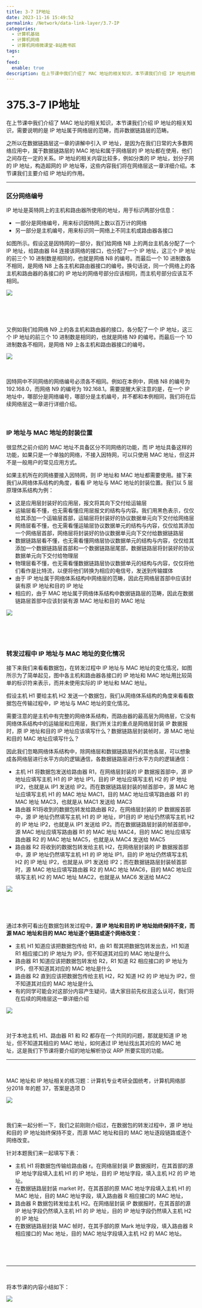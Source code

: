 ```yaml
---
title: 3-7 IP地址
date: 2023-11-16 15:49:52
permalink: /Network/data-link-layer/3.7-IP
categories:
  - 计算机基础
  - 计算机网络
  - 计算机网络微课堂-B站教书匠
tags:
  - 
feed:
  enable: true
description: 在上节课中我们介绍了 MAC 地址的相关知识，‍‍本节课我们介绍 IP 地址的相关知识，需要说明的是 IP 地址属于网络层的范畴，‍‍而非数据链路层的范畴。
---
```



# 375.3-7 IP地址

在上节课中我们介绍了 MAC 地址的相关知识，‍‍本节课我们介绍 IP 地址的相关知识，需要说明的是 IP 地址属于网络层的范畴，‍‍而非数据链路层的范畴。

<!-- more -->


之所以在数据链路层这一章的讲解中引入 IP 地址，‍‍是因为在我们日常的大多数网络应用中，属于数据链路层的 MAC 地址和属于网络层的 IP 地址‍‍都在使用，他们之间存在一定的关系。IP 地址的相关内容比较多，‍‍例如分类的 IP 地址，划分子网的 IP 地址，构造超网的 IP 地址等，‍‍这些内容我们将在网络层这一章详细介绍。本节课我们主要介绍 IP 地址的作用。

---

### 区分网络编号

‍‍IP 地址是英特网上的主机和路由器所使用的地址，用于标识两部分信息：‍‍

* 一部分是网络编号，用来标识因特网上数以百万计的网络
* 另一部分是主机编号，‍‍用来标识同一网络上不同主机或路由器各接口

如图所示。‍‍假设这是因特网的一部分，我们给网络 N8 上的两台主机各分配了一个 IP 地址，‍‍给路由器 R4 连接该网络的接口，也分配了一个 IP 地址，‍‍这三个 IP 地址的前三个 10 进制数是相同的，也就是网络 N8 的编号。‍‍而最后一个 10 进制数各不相同，是网络 N8 上各主机和路由器接口的编号。换句话说，‍‍同一个网络上的各主机和路由器的各接口的 IP 地址的网络号部分应该相同，‍‍而主机号部分应该互不相同。

​![](https://image.peterjxl.com/blog/image-20211213222209-oep14t7.png)​

‍

‍

又例如我们给网络 N9 上的各主机和路由器的接口，‍‍各分配了一个 IP 地址，这三个 IP 地址的前三个 10 进制数是相同的，也就是网络 N9 的编号。‍‍而最后一个 10 进制数各不相同，是网络 N9 上各主机和路由器接口的编号。‍‍

​![](https://image.peterjxl.com/blog/image-20211213222236-47k1puu.png)​

‍

因特网中不同网络的网络编号必须各不相同。例如在本例中，网络 N8 的编号为 192‍‍.168.0，而网络 N9 的编号为 192.168.1。‍‍需要提醒大家注意的是，在一个 IP 地址中，哪部分是网络编号，哪部分是主机编号，‍‍并不都和本例相同，我们将在后续网络层这一章进行详细介绍。‍‍

‍

### IP 地址与 MAC 地址的封装位置

很显然之前介绍的 MAC 地址‍‍不具备区分不同网络的功能，而 IP 地址具备这样的功能，如果只是一个单独的网络，不接入因特网，‍‍可以只使用 MAC 地址，但这并不是一般用户的常见应用方式。

如果主机所在的网络要接入因特网，‍‍则 IP 地址‍‍和 MAC 地址都需要使用。接下来我们从网络体系结构的角度，‍‍看看 IP 地址与 MAC 地址的封装位置。我们以 5 层原理体系结构为例：

* ‍这是应用层封装好的应用层，报文将其向下交付给运输层
* 运输层看不懂，‍‍也无需看懂应用层报文的结构与内容。我们用黑色表示，仅仅给其添加一个运输层首部，‍‍运输层将封装好的协议数据单元向下交付给网络层‍‍
* 网络层看不懂，也无需看懂运输层协议数据单元的结构与内容，仅仅给其添加一个网络层首部，‍‍网络层将封装好的协议数据单元向下交付给数据链路层
* 数据链路层看不懂，也无需看懂网络层协议数据单元的结构与内容，‍‍仅仅给其添加一个数据链路层首部和一个数据链路层尾部，数据链路层将封装好的协议数据单元‍‍向下交付给物理层
* 物理层看不懂，也无需看懂数据链路层协议数据单元的结构与内容，‍‍仅仅将他们看作是比特流，以便将他们转换为相应的电信号，发送到传输媒体‍‍
* 由于 IP 地址属于网络体系结构中网络层的范畴，因此在网络层首部中应该封装有原 IP 地址‍‍和目的 IP 地址
* 相应的，‍‍由于 MAC 地址属于网络体系结构中数据链路层的范畴，因此‍‍在数据链路层首部中应该封装有源 MAC 地址和目的 MAC 地址‍‍

​![](https://image.peterjxl.com/blog/image-20211213222449-8zumsk8.png)​

‍

‍

### 转发过程中 IP 地址与 MAC 地址的变化情况

接下来我们来看看数据包，‍‍在转发过程中 IP 地址与 MAC 地址的变化情况，如图所示为了简单起见，‍‍图中各主机和路由器各接口的 IP 地址和 MAC 地址用比较简单的标识符来表示，‍‍而并未使用实际的 IP 地址和 MAC 地址。

‍‍假设主机 H1 要给主机 H2 发送一个数据包，我们从网络体系结构的角度‍‍来看看数据包在传输过程中，IP 地址与 MAC 地址的变化情况。

需要注意的是‍‍主机中有完整的网络体系结构，而路由器的最高层为网络层，‍‍它没有网络体系结构中的运输层和应用层，我们所关注的重点是网络层封装 IP 数据报时，‍‍原 IP 地址和目的 IP 地址应该填写什么？数据链路层封装帧时，‍‍源 MAC 地址和目的 MAC 地址应填写什么？

因此‍‍我们忽略网络体系结构中，除网络层和数据链路层外的其他各层，可以想象成‍‍各网络层进行水平方向的逻辑通信，各数据链路层进行水平方向的逻辑通信：

* 主机 H1 将数据包发送给路由器 R1，在网络层封装的 IP 数据报首部中，‍‍源 IP 地址应填写主机 H1 的 IP 地址 IP1‍‍，目的 IP 地址应填写主机 H2 的 IP 地址 IP2，也就是从 IP1 发送给 IP2‍‍。而在数据链路层封装的帧首部中，源 MAC 地址应填写主机 H1 的 MAC 地址 MAC1，‍‍目的 MAC 地址应填写路由器 R1 的 MAC 地址 MAC3，也就是从 MAC1 发送给 MAC3
* 路由器 R1‍‍将收到的数据包转发给路由器 R2，在网络层封装的 IP 数据报首部中，源 IP 地址仍然填写主机 H1 的 IP 地址，IP1‍‍目的 IP 地址仍然填写主机 H2 的 IP 地址 IP2，也就是从 IP1 发送给 IP2。‍‍而在数据链路层封装的帧首部中，源 MAC 地址应填写路由器 R1 的 MAC 地址 MAC4，目的 MAC 地址应填写路由器 R2 的 MAC 地址 MAC5，也就是从 MAC4 发送给 MAC5‍‍
* 路由器 R2 将收到的数据包转发给主机 H2，‍‍在网络层封装的 IP 数据报首部中，源 IP 地址仍然填写主机 H1 的 IP 地址 IP1，‍‍目的 IP 地址仍然填写主机 H2 的 IP 地址 IP2，也就是从 IP1 发送给 IP2；‍‍而在数据链路层封装帧首部时，源 MAC 地址应填写路由器 R2 的 MAC 地址 MAC6，‍‍目的 MAC 地址应填写主机 H2 的 MAC 地址 MAC2，也就是从 MAC6 发送给 MAC2‍‍

​![](https://image.peterjxl.com/blog/image-20211214192756-jf26htk.png)​

‍

‍

通过本例可看出在数据包转发过程中，**源 IP 地址和目的 IP 地址始终保持不变，‍‍而源 MAC 地址‍‍和目的 MAC 地址逐个链路或逐个网络改变：** 

* 主机 H1 知道应该把数据包传给 R1，‍‍由 R1 帮其把数据包转发出去，H1 知道 R1 相应接口的 IP 地址为 IP3，‍‍但不知道其对应的 MAC 地址是什么
* 路由器 R1 知道应该把数据包转发给 R2，‍‍R1 知道 R2 相应接口的 IP 地址为 IP5，但不知道其对应的 MAC 地址是什么
* 路由器 R2 直到应该把数据包传给主机 H2，R2 知道 H2 的 IP 地址为 IP2，‍‍但不知道其对应的 MAC 地址是什么
* 有的同学可能会对这部分内容产生疑问，‍‍请大家目前先权且这么认可，我们将在后续的网络层这一章详细介绍

​![](https://image.peterjxl.com/blog/image-20211214193026-herjq7k.png)​

‍

‍‍对于本地主机 H1、路由器 R1 和 R2 都存在一个共同的问题，那就是知道 IP 地址，‍‍但不知道其相应的 MAC 地址，如何通过 IP 地址找出其对应的 MAC 地址，‍‍这是我们下节课将要介绍的地址解析协议 ARP 所要实现的功能。‍‍

---

‍

MAC 地址和 IP 地址相关的练习题：计算机专业考研全国统考，‍‍计算机网络部分‍‍2018 年的题 37，答案是选项 D

​![](https://image.peterjxl.com/blog/image-20211214193304-yttox3u.png)​

‍

我们来一起分析一下，我们之前刚刚介绍过，‍‍在数据包的转发过程中，源 IP 地址和目的 IP 地址始终保持不变，而源 MAC 地址‍‍和目的 MAC 地址逐段链路或逐个网络改变。

针对本题我们来一起填写下表：‍‍

* 主机 H1 将数据包传输给路由器 r‍‍。在网络层封装 IP 数据报时，在其首部的源 IP 地址字段填入主机 H1 的 IP 地址，‍‍目的 IP 地址字段，填入主机 H2 的 IP 地址。‍‍
* 在数据链路层封装 market 时，‍‍在其首部的原 MAC 地址字段填入主机 H1 的 MAC 地址，目的 MAC 地址字段，‍‍填入路由器 R 相应接口的 MAC 地址，
* 路由器 R 数据包转发给主机 H2。‍‍在网络层封装 IP 数据报时，在其首部的源 IP 地址字段仍然填入主机 H1 的 IP 地址，‍‍目的 IP 地址字段‍‍仍然填入主机 H2 的 IP 地址
* 在数据链路层封装 MAC 帧时，在其手部的原 Mark 地址字段，‍‍填入路由器 R 相应接口的 Mac 地址，目的 MAC 地址字段填入主机 H2 的 MAC 地址。

‍

‍

---

‍

将本节课的内容小结如下：[‍]()

​![](https://image.peterjxl.com/blog/image-20211214193317-po7f1d2.png)​

‍

‍

‍
